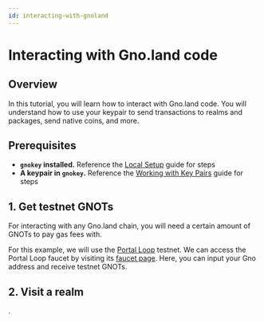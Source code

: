 ```yaml
---
id: interacting-with-gnoland
---
```


# Interacting with Gno.land code

## Overview
In this tutorial, you will learn how to interact with Gno.land code.
You will understand how to use your keypair to send transactions to realms
and packages, send native coins, and more.

## Prerequisites
- **`gnokey` installed.** Reference the
[Local Setup](installation.md#3-installing-other-gno-tools) guide for steps
- **A keypair in `gnokey`.** Reference the 
[Working with Key Pairs](working-with-key-pairs.md#adding-a-private-key-using-a-mnemonic) guide for steps

## 1. Get testnet GNOTs
For interacting with any Gno.land chain, you will need a certain amount of GNOTs
to pay gas fees with. 

For this example, we will use the [Portal Loop](../../concepts/testnets.md#portal-loop) 
testnet. We can access the Portal Loop faucet by visiting its
[faucet page](https://gno.land/faucet). Here, you can input your Gno address and receive testnet GNOTs.

## 2. Visit a realm
.




